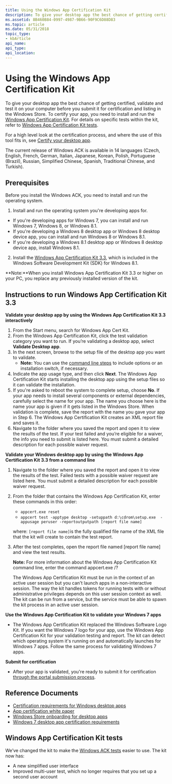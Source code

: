 ```yaml
---
title: Using the Windows App Certification Kit
description: To give your desktop app the best chance of getting certified, validate and test it on your computer before you submit it for certification and listing in the Windows Store.
ms.assetid: 8B460B84-0997-4987-9B66-90F9C6D88D83
ms.topic: article
ms.date: 05/31/2018
topic_type: 
- kbArticle
api_name: 
api_type: 
api_location: 
---
```


# Using the Windows App Certification Kit

To give your desktop app the best chance of getting certified, validate and test it on your computer before you submit it for certification and listing in the Windows Store. To certify your app, you need to install and run the [Windows App Certification Kit](https://docs.microsoft.com/previous-versions//mt637081(v=vs.85)). For details on specific tests within the kit, refer to [Windows App Certification Kit tests](windows-app-certification-kit-tests.md).

For a high level look at the certification process, and where the use of this tool fits in, see [Certify your desktop app](windows-certification-portal.md).

The current release of Windows ACK is available in 14 languages (Czech, English, French, German, Italian, Japanese, Korean, Polish, Portuguese (Brazil), Russian, Simplified Chinese, Spanish, Traditional Chinese, and Turkish).

## Prerequisites

Before you install the Windows ACK, you need to install and run the operating system.

1. Install and run the operating system you're developing apps for.

-   If you're developing apps for Windows 7, you can install and run Windows 7, Windows 8, or Windows 8.1.
-   If you're developing a Windows 8 desktop app or Windows 8 desktop device app, you can install and run Windows 8 or Windows 8.1.
-   If you're developing a Windows 8.1 desktop app or Windows 8 desktop device app, install Windows 8.1.

2. Install the [Windows App Certification Kit 3.3](https://docs.microsoft.com/previous-versions//mt637081(v=vs.85)), which is included in the Windows Software Development Kit (SDK) for Windows 8.1.

**Note:**When you install Windows App Certification Kit 3.3 or higher on your PC, you replace any previously installed version of the kit.

## Instructions to run Windows App Certification Kit 3.3

**Validate your desktop app by using the Windows App Certification Kit 3.3 interactively**

1.  From the Start menu, search for Windows App Cert Kit.
2.  From the Windows App Certification Kit, click the test validation category you want to run. If you’re validating a desktop app, select **Validate Desktop app**.
3.  In the next screen, browse to the setup file of the desktop app you want to validate.
    -   **Note:** You can use the [command line steps](#commandlinesteps) to include options or an installation switch, if necessary.
4.  Indicate the app usage type, and then click **Next**. The Windows App Certification Kit starts installing the desktop app using the setup files so it can validate the installation.
5.  If you're asked to reboot the system to complete setup, choose **No**. If your app needs to install several components or external dependencies, carefully select the name for your app. The name you choose here is the name your app is given if it gets listed in the Windows Store. When validation is complete, save the report with the name you gave your app in Step 6. The Windows App Certification Kit creates an XML report file and saves it.
6.  Navigate to the folder where you saved the report and open it to view the results of the test. If your test failed and you’re eligible for a waiver, the info you need to submit is listed here. You must submit a detailed description for each possible waiver request.

**Validate your Windows desktop app by using the Windows App Certification Kit 3.3 from a command line**

1.  Navigate to the folder where you saved the report and open it to view the results of the test. Failed tests with a possible waiver request are listed here. You must submit a detailed description for each possible waiver request.
2.  From the folder that contains the Windows App Certification Kit, enter these commands in this order:

    -   <span id="commandLineSteps"></span><span id="commandlinesteps"></span><span id="COMMANDLINESTEPS"></span>`appcert.exe reset`
    -   `appcert test -apptype desktop -setuppath d:\cdrom\setup.exe  -appusage peruser -reportoutputpath [report file name]`

    where: `[report file name]`is the fully qualified file name of the XML file that the kit will create to contain the test report.

3.  After the test completes, open the report file named \[report file name\] and view the test results.

    **Note:** For more information about the Windows App Certification Kit command line, enter the command appcert.exe /?

    The Windows App Certification Kit must be run in the context of an active user session but you can't launch apps in a non-interactive session. The way the kit handles tokens for running tests with or without administrative privileges depends on this user session context as well. The kit can be run from a service, but the service must be able to spawn the kit process in an active user session.

**Use the Windows App Certification Kit to validate your Windows 7 apps**

-   The Windows App Certification Kit replaced the Windows Software Logo Kit. If you want the Windows 7 logo for your app, use the Windows App Certification Kit for your validation testing and report. The kit can detect which operating system it's running on and automatically launches for Windows 7 apps. Follow the same process for validating Windows 7 apps.

**Submit for certification**

-   After your app is validated, you're ready to submit it for certification [through the portal submission process](https://www.microsoft.com/?ref=go).

## Reference Documents

-   [Certification requirements for Windows desktop apps](https://docs.microsoft.com/windows/desktop/win_cert/certification-requirements-for-windows-desktop-apps)
-   [App certification white paper](https://go.microsoft.com/fwlink/p/?LinkId=703908)
-   [Windows Store onboarding for desktop apps](https://docs.microsoft.com/previous-versions//dn322034(v=vs.85))
-   [Windows 7 desktop app certification requirements](windows-7-certification.md)

## Windows App Certification Kit tests

We’ve changed the kit to make the [Windows ACK tests](windows-app-certification-kit-tests.md) easier to use. The kit now has:

-   A new simplified user interface
-   Improved multi-user test, which no longer requires that you set up a second user account

 

 





